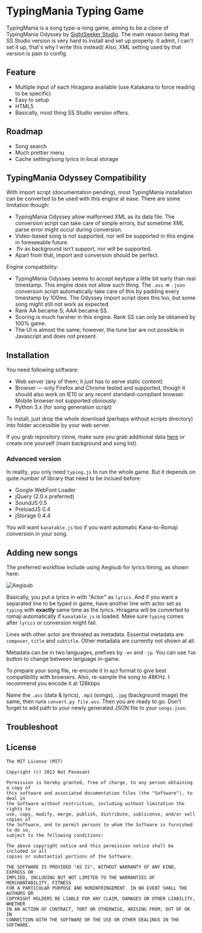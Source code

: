 TypingMania Typing Game
=======================

TypingMania is a song type-a-long game, aiming to be a clone of TypingMania Odyssey
by [SightSeeker Studio](http://www.sightseekerstudio.com/typingmania/). The main reason
being that SS Studio version is very hard to install and set up properly. (I admit, I
can't set it up, that's why I write this instead) Also, XML setting used by that version
is pain to config.

Feature
-------
 - Multiple input of each Hiragana available (use Katakana to force reading to be specific)
 - Easy to setup
 - HTML5
 - Basically, most thing SS Studio version offers.

Roadmap
-------
 - Song search
 - Much prettier menu
 - Cache setting/song lyrics in local storage

TypingMania Odyssey Compatibility
---------------------------------

 With import script (documentation pending), most TypingMania installation can be converted to be used with
 this engine at ease. There are some limitation though:

  - TypingMania Odyssey allow malformed XML as its data file. The conversion script can take care
    of simple errors, but sometime XML parse error might occur during conversion.
  - Video-based song is not supported, nor will be supported in this engine in foreseeable future.
  - .flv as background isn't support, nor will be supported.
  - Apart from that, import and conversion should be perfect.

Engine compatibility:
  - TypingMania Odyssey seems to accept keytype a little bit early than real timestamp. This engine
   	does not allow such thing. The `.ass` => `.json` conversion script automatically take care
   	of this by padding every timestamp by 100ms. The Odyssey import script does this too, but some
   	song might still not work as expected.
  - Rank AA became S; AAA became SS.
  - Scoring is much harsher in this engine. Rank SS can only be obtained by 100% game.
  - The UI is almost the same; however, the tune bar are not possible in Javascript and does not present.

Installation
------------

You need following software:

 - Web server (any of them; it just has to serve static content)
 - Browser — only Firefox and Chrome tested and supported, though it should also work on IE10
   or any recent standard-compliant browser. Mobile browser not supported obviously.
 - Python 3.x (for song generation script)

To install, just drop the whole download (perhaps without scripts directory) into
folder accessible by your web server.

If you grab repository clone, make sure you grab additional data [here](#) or
create one yourself (main background and song list).

### Advanced version

In reality, you only need <code>typing.js</code> to run the whole game. But it depends on
quite number of library that need to be inclued before:

 - Google WebFont Loader
 - jQuery (2.0.x preferred)
 - SoundJS 0.5
 - PreloadJS 0.4
 - jStorage 0.4.4

You will want <code>kanatable.js</code> too if you want automatic Kana-to-Romaji
conversion in your song.

Adding new songs
----------------

The preferred workflow include using Aegisub for lyrics timing, as shown here:

![Aegisub](http://innocenat.github.io/images/typingmania-aegisub.jpg)

Basically, you put a lyrics in with "Actor" as <code>lyrics</code>. And if you want a separated
line to be typed in game, have another line with actor set as <code>typing</code> with **exactly**
same time as the lyrics. Hiragana will be converted to romaji automatically if
<code>kanatable.js</code> is loaded. Make sure <code>typing</code> comes after
<code>lyrics</code> or conversion might fail.

Lines with other actor are threated as metadata. Essential metadata are <code>composer</code>,
<code>title</code> and <code>subtitle</code>. Other metadata are currently not shown at all.

Metadata can be in two languages, prefixes by <code>-en</code> and <code>-jp</code>. You can
use <code>Tab</code> button to change between language in-game.

To prepare your song file, re-encode it in <code>mp3</code> format to give best compatibility
with browsers. Also, re-sample the song to 48KHz. I recommend you encode it at 128kbps

Name the <code>.ass</code> (data & lyrics), <code>.mp3</code> (songs), <code>.jpg</code>
(background image) the same, then runs  <code>convert.py file.ass</code>. Then you are
ready to go. Don't forget to add path to your newly generated JSON file to your
<code>songs.json</code>.

Troubleshoot
------------

License
-------

	The MIT License (MIT)
	
	Copyright (c) 2013 Nat Pavasant
	
	Permission is hereby granted, free of charge, to any person obtaining a copy of
	this software and associated documentation files (the "Software"), to deal in
	the Software without restriction, including without limitation the rights to
	use, copy, modify, merge, publish, distribute, sublicense, and/or sell copies of
	the Software, and to permit persons to whom the Software is furnished to do so,
	subject to the following conditions:
	
	The above copyright notice and this permission notice shall be included in all
	copies or substantial portions of the Software.
	
	THE SOFTWARE IS PROVIDED "AS IS", WITHOUT WARRANTY OF ANY KIND, EXPRESS OR
	IMPLIED, INCLUDING BUT NOT LIMITED TO THE WARRANTIES OF MERCHANTABILITY, FITNESS
	FOR A PARTICULAR PURPOSE AND NONINFRINGEMENT. IN NO EVENT SHALL THE AUTHORS OR
	COPYRIGHT HOLDERS BE LIABLE FOR ANY CLAIM, DAMAGES OR OTHER LIABILITY, WHETHER
	IN AN ACTION OF CONTRACT, TORT OR OTHERWISE, ARISING FROM, OUT OF OR IN
	CONNECTION WITH THE SOFTWARE OR THE USE OR OTHER DEALINGS IN THE SOFTWARE.



